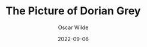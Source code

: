 ---
title: The Picture of Dorian Grey
author: Oscar Wilde
score: 4
date: 2022-09-06
pages: 252
cover: http://books.google.com/books/content?id=BJ50Ho--8yYC&printsec=frontcover&img=1&zoom=1&source=gbs_api
link: https://play.google.com/store/books/details?id=BJ50Ho--8yYC
---